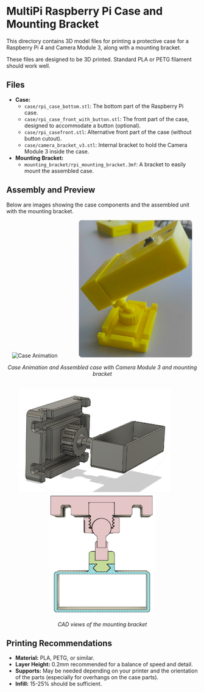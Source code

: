 # MultiPi Raspberry Pi Case and Mounting Bracket

This directory contains 3D model files for printing a protective case for a Raspberry Pi 4 and Camera Module 3, along with a mounting bracket.

These files are designed to be 3D printed. Standard PLA or PETG filament should work well.

## Files

*   **Case:**
    *   `case/rpi_case_bottom.stl`: The bottom part of the Raspberry Pi case.
    *   `case/rpi_case_front_with_button.stl`: The front part of the case, designed to accommodate a button (optional).
    *   `case/rpi_casefront.stl`: Alternative front part of the case (without button cutout).
    *   `case/camera_bracket_v3.stl`: Internal bracket to hold the Camera Module 3 inside the case.
*   **Mounting Bracket:**
    *   `mounting_bracket/rpi_mounting_bracket.3mf`: A bracket to easily mount the assembled case.

## Assembly and Preview

Below are images showing the case components and the assembled unit with the mounting bracket.

<div align="center">
  <img src="../../images/anim_case_opacity.gif" alt="Case Animation" width="250">
  &nbsp;&nbsp;&nbsp;&nbsp;&nbsp;&nbsp;&nbsp;&nbsp;&nbsp;&nbsp;&nbsp;&nbsp;
  <img src="../../images/camera_and_bracket.png" alt="Assembled Case with Bracket" width="300">
  <p><em>Case Animation and Assembled case with Camera Module 3 and mounting bracket</em></p>
</div>

<br>

<div align="center">
  <img src="../../images/rpi_mounting_bracket_cad.png" alt="Mounting Bracket CAD" width="400" style="margin-right: 20px;">
  &nbsp;&nbsp;&nbsp;&nbsp;
  <img src="../../images/rpi_mounting_bracket_cad_cross_section.png" alt="Mounting Bracket CAD Cross Section" width="280">
  <p><em>CAD views of the mounting bracket</em></p>
</div>

## Printing Recommendations

*   **Material:** PLA, PETG, or similar.
*   **Layer Height:** 0.2mm recommended for a balance of speed and detail.
*   **Supports:** May be needed depending on your printer and the orientation of the parts (especially for overhangs on the case parts).
*   **Infill:** 15-25% should be sufficient. 